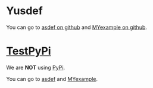 # Yusdef
You can go to [asdef on github](https://github.com/ManzhouYang/asdef) and [MYexample on github](https://github.com/MandiYang/MYexample).
# [TestPyPi](https://test.pypi.org)
We are __NOT__ using [PyPi](https://pypi.org).

You can go to [asdef](https://test.pypi.org/project/asdef-manzhou.yang/) and [MYexample](https://test.pypi.org/project/MYexample/).
